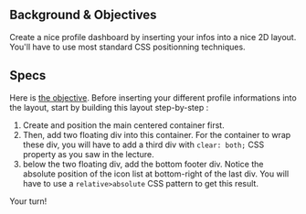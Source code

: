 ## Background & Objectives

Create a nice profile dashboard by inserting your infos into a nice 2D layout. You'll have to use most standard CSS positionning techniques.

## Specs

Here is [the objective](http://lewagon.github.io/html-css-challenges/05-profile-dashboard/). Before inserting your different profile informations into the layout, start by building this layout step-by-step :

1. Create and position the main centered container first.
1. Then, add two floating div into this container. For the container to wrap these div, you will have to add a third div with `clear: both;` CSS property as you saw in the lecture.
1. below the two floating div, add the bottom footer div. Notice the absolute position of the icon list at bottom-right of the last div. You will have to use a `relative>absolute` CSS pattern to get this result.


Your turn!